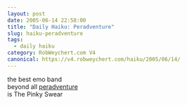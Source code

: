 ```yaml
---
layout: post
date: 2005-06-14 22:58:00
title: "Daily Haiku: Peradventure"
slug: haiku-peradventure
tags:
  - daily haiku
category: RobWeychert.com V4
canonical: https://v4.robweychert.com/haiku/2005/06/14/
---
```


the best emo band  
beyond all [peradventure](http://dictionary.reference.com/wordoftheday/archive/2005/06/14.html)  
is The Pinky Swear